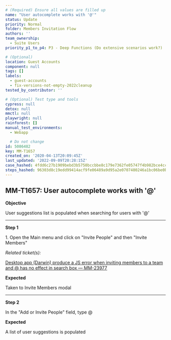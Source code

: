 ```yaml
---
# (Required) Ensure all values are filled up
name: "User autocomplete works with '@'"
status: Update
priority: Normal
folder: Members Invitation Flow
authors: ''
team_ownership:
  - Suite Users
priority_p1_to_p4: P3 - Deep Functions (Do extensive scenarios work?)

# (Optional)
location: Guest Accounts
component: null
tags: []
labels:
  - guest-accounts
  - fix-versions-not-empty-2022cleanup
tested_by_contributor: ''

# (Optional) Test type and tools
cypress: null
detox: null
mmctl: null
playwright: null
rainforest: []
manual_test_environments:
  - Webapp

  # Do not change
id: 5086482
key: MM-T1657
created_on: '2020-04-13T20:09:45Z'
last_updated: '2022-09-09T20:28:15Z'
case_hashed: 4fdd6c27b1909bebd3b5750bccbbe8c179e7362fe05747f4b982bce4ccf34ccfd5087ee3b9d5594c1a9649baf4ca5678
steps_hashed: 96303d8c19edd99414acf9fe06489a9d95a2e0707480246a1bc06be0b4e8bf46117edb188a7ebe2b0379d666dfb01554
---
```


<!-- (Auto-generated) Based on frontmatter's "key" and "name" -->

## MM-T1657: User autocomplete works with '@'

**Objective**

User suggestions list is populated when searching for users with '@'

---

**Step 1**

1\. Open the Main menu and click on "Invite People" and then "Invite Members"

_Related ticket(s):_

[Desktop app (Darwin) produce a JS error when inviting members to a team and @ has no effect in search box — MM-23977](https://mattermost.atlassian.net/browse/MM-23977)

**Expected**

Taken to Invite Members modal

---

**Step 2**

In the "Add or Invite People" field, type @

**Expected**

A list of user suggestions is populated
